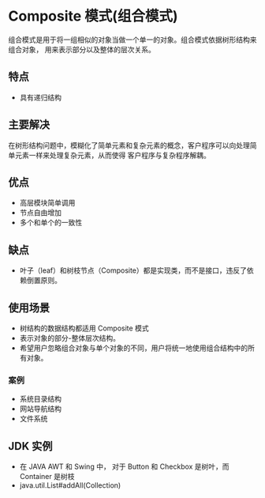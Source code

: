 # Composite 模式(组合模式)
组合模式是用于将一组相似的对象当做一个单一的对象。组合模式依据树形结构来组合对象，
用来表示部分以及整体的层次关系。
## 特点
- 具有递归结构  
## 主要解决
在树形结构问题中，模糊化了简单元素和复杂元素的概念，客户程序可以向处理简单元素一样来处理复杂元素，从而使得
客户程序与复杂程序解耦。  
## 优点
- 高层模块简单调用
- 节点自由增加
- 多个和单个的一致性
## 缺点
- 叶子（leaf）和树枝节点（Composite）都是实现类，而不是接口，违反了依赖倒置原则。
## 使用场景
- 树结构的数据结构都适用 Composite 模式
- 表示对象的部分-整体层次结构。
- 希望用户忽略组合对象与单个对象的不同，用户将统一地使用组合结构中的所有对象。
### 案例
- 系统目录结构 
- 网站导航结构
- 文件系统
## JDK 实例
- 在 JAVA AWT 和 Swing 中， 对于 Button 和 Checkbox 是树叶，而 Container 是树枝
- java.util.List#addAll(Collection)